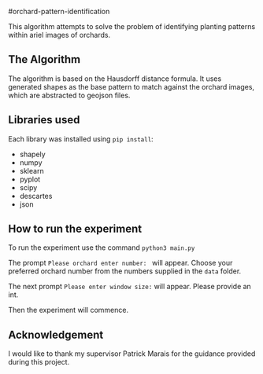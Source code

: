 #orchard-pattern-identification

This algorithm attempts to solve the problem of identifying planting patterns within ariel images of orchards.

## The Algorithm
The algorithm is based on the Hausdorff distance formula. It uses generated shapes as the base pattern to match against the orchard images, which are abstracted to geojson files.

## Libraries used
Each library was installed using `pip install`:
* shapely
* numpy
* sklearn
* pyplot
* scipy
* descartes
* json

## How to run the experiment
To run the experiment use the command `python3 main.py`

The prompt `Please orchard enter number: ` will appear. Choose your preferred orchard number from the numbers supplied in the `data` folder.

The next prompt `Please enter window size:` will appear. Please provide an int.

Then the experiment will commence.

## Acknowledgement
I would like to thank my supervisor Patrick Marais for the guidance provided during this project.
